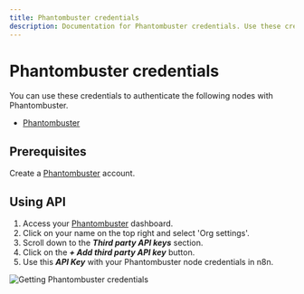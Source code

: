```yaml
---
title: Phantombuster credentials
description: Documentation for Phantombuster credentials. Use these credentials to authenticate Phantombuster in n8n, a workflow automation platform.
---
```


# Phantombuster credentials

You can use these credentials to authenticate the following nodes with Phantombuster.

- [Phantombuster](/integrations/builtin/app-nodes/n8n-nodes-base.phantombuster/)

## Prerequisites

Create a [Phantombuster](https://www.phantombuster.com/) account.

## Using API

1. Access your [Phantombuster](https://phantombuster.com/) dashboard.
2. Click on your name on the top right and select 'Org settings'.
3. Scroll down to the ***Third party API keys*** section.
4. Click on the ***+ Add third party API key*** button.
5. Use this ***API Key*** with your Phantombuster node credentials in n8n.

![Getting Phantombuster credentials](/_images/integrations/builtin/credentials/phantombuster/using-api.gif)

